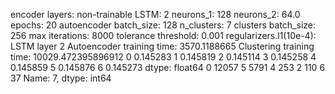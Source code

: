encoder layers: non-trainable
LSTM: 2
neurons_1: 128
neurons_2: 64.0
epochs: 20
autoencoder batch_size: 128
n_clusters: 7
clusters batch_size: 256
max iterations: 8000
tolerance threshold: 0.001
regularizers.l1(10e-4): LSTM layer 2
Autoencoder training time: 3570.1188665
Clustering training time: 10029.472395896912
0    0.145283
1    0.145819
2    0.145114
3    0.145258
4    0.145859
5    0.145876
6    0.145273
dtype: float64
0    12057
5     5791
4      253
2      110
6       37
Name: 7, dtype: int64
